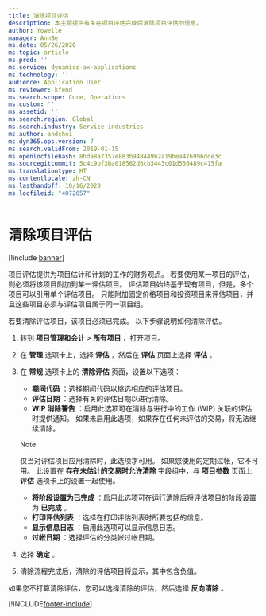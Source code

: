 ```yaml
---
title: 清除项目评估
description: 本主题提供有关在项目评估完成后清除项目评估的信息。
author: Yowelle
manager: AnnBe
ms.date: 05/26/2020
ms.topic: article
ms.prod: ''
ms.service: dynamics-ax-applications
ms.technology: ''
audience: Application User
ms.reviewer: kfend
ms.search.scope: Core, Operations
ms.custom: ''
ms.assetid: ''
ms.search.region: Global
ms.search.industry: Service industries
ms.author: andchoi
ms.dyn365.ops.version: 7
ms.search.validFrom: 2019-01-15
ms.openlocfilehash: 8bda8a7357e883b948449b2a19bea476996dde3c
ms.sourcegitcommit: 5c4c9bf3ba018562d6cb3443c01d550489c415fa
ms.translationtype: HT
ms.contentlocale: zh-CN
ms.lasthandoff: 10/16/2020
ms.locfileid: "4072657"
---
```

# <a name="eliminate-a-project-estimate"></a>清除项目评估

[!include [banner](../includes/banner.md)]

项目评估提供为项目估计和计划的工作的财务观点。 若要使用某一项目的评估，则必须将该项目附加到某一评估项目。 评估项目始终基于现有项目，但是，多个项目可以引用单个评估项目。 只能附加固定价格项目和投资项目来评估项目，并且这些项目必须与评估项目属于同一项目组。

若要清除评估项目，该项目必须已完成。 以下步骤说明如何清除评估。

1. 转到 **项目管理和会计** > **所有项目** ，打开项目。 
2. 在 **管理** 选项卡上，选择 **评估** ，然后在 **评估** 页面上选择 **评估** 。
3. 在 **常规** 选项卡上的 **清除评估** 页面，设置以下选项：

   - **期间代码** ：选择期间代码以挑选相应的评估项目。 
   - **评估日期** ：选择有关的评估日期以进行清除。
   - **WIP 消除警告** ：启用此选项可在清除与进行中的工作 (WIP) 关联的评估时提供通知。 如果未启用此选项，如果存在任何未评估的交易，将无法继续清除。 
   > [!NOTE]
   > 仅当对评估项目应用清除时，此选项才可用。 如果您使用的定期过帐，它不可用。 此设置在 **存在未估计的交易时允许清除** 字段组中，与 **项目参数** 页面上 **评估** 选项卡上的设置一起使用。
   - **将阶段设置为已完成** ：启用此选项可在运行清除后将评估项目的阶段设置为 **已完成** 。
   - **打印评估列表** ：选择在打印评估列表时所要包括的信息。
   - **显示信息日志** ：启用此选项可以显示信息日志。
   - **过帐日期** ：选择评估的分类帐过帐日期。

4.  选择 **确定** 。
5. 清除流程完成后，清除的评估项目将显示，其中包含负值。 

如果您不打算清除评估，您可以选择清除的评估，然后选择 **反向清除** 。   


[!INCLUDE[footer-include](../includes/footer-banner.md)]